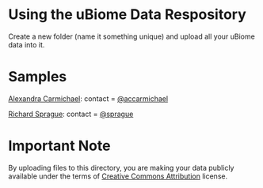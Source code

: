 # Using the uBiome Data Respository

Create a new folder (name it something unique) and upload all your uBiome data into it.

# Samples

[Alexandra Carmichael](./accarmichael):  contact = [@accarmichael](http://twitter.com/accarmichael)

[Richard Sprague](./sprague):  contact = [@sprague](http://twitter.com/sprague)

# Important Note

By uploading files to this directory, you are making your data publicly available under the terms of [Creative Commons Attribution](https://creativecommons.org/licenses/by/4.0/legalcode) license.
